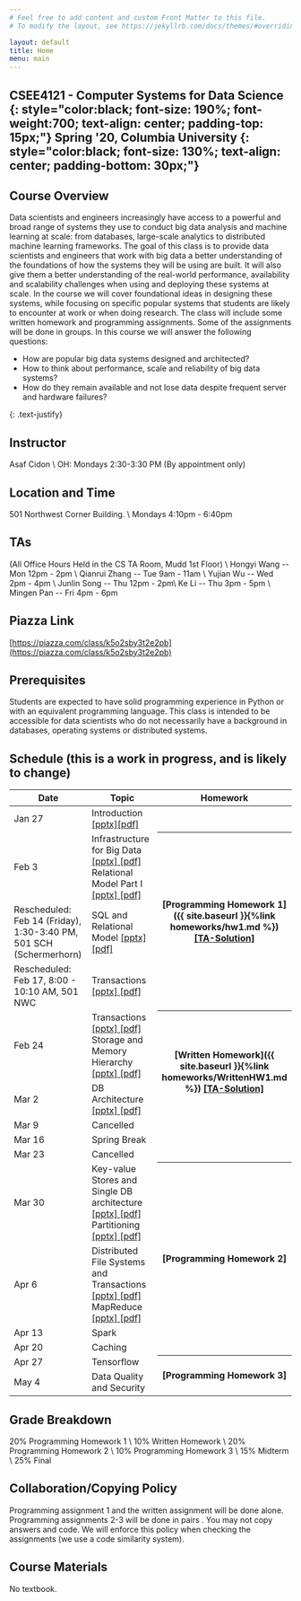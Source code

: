 ```yaml
---
# Feel free to add content and custom Front Matter to this file.
# To modify the layout, see https://jekyllrb.com/docs/themes/#overriding-theme-defaults

layout: default
title: Home
menu: main
---
```


CSEE4121 - Computer Systems for Data Science 
{: style="color:black; font-size: 190%; font-weight:700; text-align: center; padding-top: 15px;"}
Spring '20, Columbia University
{: style="color:black; font-size: 130%; text-align: center; padding-bottom: 30px;"}
----

## Course Overview
Data scientists and engineers increasingly have access to a powerful and broad range of systems they use to conduct big data analysis and machine learning at scale: from databases, large-scale analytics to distributed machine learning frameworks.
The goal of this class is to provide data scientists and engineers that work with big data a better understanding of the foundations of how the systems they will be using are built. It will also give them a better understanding of the real-world performance, availability and scalability challenges when using and deploying these systems at scale. In the course we will cover foundational ideas in designing these systems, while focusing on specific popular systems that students are likely to encounter at work or when doing research. The class will include some written homework and programming assignments. Some of the assignments will be done in groups.
In this course we will answer the following questions:
<ul>
  <li>How are popular big data systems designed and architected? </li>
  <li>How to think about performance, scale and reliability of big data systems? </li>
  <li>How do they remain available and not lose data despite frequent server and hardware failures? </li>
</ul>
{: .text-justify}

## Instructor
Asaf Cidon \\
OH: Mondays 2:30-3:30 PM (By appointment only)

## Location and Time
501 Northwest Corner Building. \\
Mondays 4:10pm - 6:40pm

## TAs
(All Office Hours Held in the CS TA Room, Mudd 1st Floor) \\
Hongyi Wang -- Mon 12pm - 2pm \\
Qianrui Zhang -- Tue 9am - 11am \\
Yujian Wu -- Wed 2pm - 4pm \\
Junlin Song -- Thu 12pm - 2pm\\
Ke Li -- Thu 3pm - 5pm \\
Mingen Pan -- Fri 4pm - 6pm 

## Piazza Link
[https://piazza.com/class/k5o2sby3t2e2pb](https://piazza.com/class/k5o2sby3t2e2pb)

## Prerequisites
Students are expected to have solid programming experience in Python or with an equivalent programming language. This class is intended to be accessible for data scientists who do not necessarily have a background in databases, operating systems or distributed systems.

## Schedule (this is a work in progress, and is likely to change)


<table>
<colgroup>
<col width="33%" />
<col width="45%" />
<col width="22%" />
</colgroup>
<thead>
<tr class="header">
<th>Date</th>
<th>Topic</th>
<th>Homework</th>
</tr>
</thead>
<tbody>
<tr>
<td markdown="span">Jan 27</td>
<td markdown="span">Introduction <a href="https://github.com/CS-W4121/cs-w4121.github.io/blob/master/slides/Topic%201%20-%20intro%20and%20rules%20of%20thumb%20part%20I.pptx">[pptx]<a href="https://github.com/CS-W4121/cs-w4121.github.io/blob/master/slides/Topic%201%20-%20intro%20and%20rules%20of%20thumb%20part%20I.pdf">[pdf]</a></td>

</tr>
<tr>
<td markdown="span">Feb 3</td>
<td markdown="span">Infrastructure for Big Data <a href="https://github.com/CS-W4121/cs-w4121.github.io/blob/master/slides/Topic%201%20-%20intro%20and%20rules%20of%20thumb%20part%20II.pptx"> [pptx]<a href="https://github.com/CS-W4121/cs-w4121.github.io/blob/master/slides/Topic%201%20-%20intro%20and%20rules%20of%20thumb%20part%20II.pdf"> [pdf]</a> Relational Model Part I <a href="https://github.com/CS-W4121/cs-w4121.github.io/blob/master/slides/Topic%202%20-%20relational%20model%20part%20I.pptx"> [pptx]<a href="https://github.com/CS-W4121/cs-w4121.github.io/blob/master/slides/Topic%202%20-%20relational%20model%20part%20I.pdf"> [pdf] </a></td>
<th rowspan="3" markdown="1">[Programming Homework 1]({{ site.baseurl }}{%link homeworks/hw1.md %}) <a href="https://raw.githubusercontent.com/CS-W4121/cs-w4121.github.io/master/homeworks/project1_submission%20-%20solution.py"> [TA-Solution]</th></th>
<!---
<th rowspan="3" markdown="1">[Programming Homework 1]</th>
-->
</tr>
<tr>
<td markdown="span">Rescheduled: Feb 14 (Friday), 1:30-3:40 PM, 501 SCH (Schermerhorn)</td>
<td markdown="span">SQL and Relational Model <a href="https://github.com/CS-W4121/cs-w4121.github.io/blob/master/slides/Topic%202%20-%20relational%20model%20part%20II.pptx"> [pptx] <a href="https://github.com/CS-W4121/cs-w4121.github.io/blob/master/slides/Topic%202%20-%20relational%20model%20part%20II.pdf"> [pdf] </a>  </td>
</tr>
<tr>
<td markdown="span">Rescheduled: Feb 17, 8:00 - 10:10 AM, 501 NWC</td>
<td markdown="span">Transactions
  <a href="https://github.com/CS-W4121/cs-w4121.github.io/raw/master/slides/Topic%203%20-%20transactions%20and%20ACID.pptx"> [pptx] </a><a href="https://github.com/CS-W4121/cs-w4121.github.io/raw/master/slides/Topic%203%20-%20transactions%20and%20ACID.pdf"> [pdf] </a>  </td> 
</tr>
<tr>
<td markdown="span">Feb 24</td>
<td markdown="span">Transactions <a href="https://github.com/CS-W4121/cs-w4121.github.io/raw/master/slides/Topic%203%20-%20transactions%20and%20ACID.pptx"> [pptx] </a><a href="https://github.com/CS-W4121/cs-w4121.github.io/raw/master/slides/Topic%203%20-%20transactions%20and%20ACID.pdf"> [pdf] </a> 
Storage and Memory Hierarchy <a href="https://github.com/CS-W4121/cs-w4121.github.io/blob/master/slides/Topic%204%20-%20single%20DB%20architecture.pptx"> [pptx] </a><a href="https://github.com/CS-W4121/cs-w4121.github.io/blob/master/slides/Topic%204%20-%20single%20DB%20architecture.pdf"> [pdf]</td>
<th rowspan="3" markdown="1">[Written Homework]({{ site.baseurl }}{%link homeworks/WrittenHW1.md %}) 
  <a href="https://github.com/CS-W4121/cs-w4121.github.io/blob/master/WrittenSols.md"> [TA-Solution]
    </th>
</tr>
<tr>
<td markdown="span">Mar 2</td>
<td markdown="span">DB Architecture <a href="https://github.com/CS-W4121/cs-w4121.github.io/blob/master/slides/Topic%204%20-%20single%20DB%20architecture.pptx"> [pptx] </a><a href="https://github.com/CS-W4121/cs-w4121.github.io/blob/master/slides/Topic%204%20-%20single%20DB%20architecture.pdf"> [pdf] </td>
</tr>
<tr>
<td markdown="span">Mar 9</td>
<td markdown="span">Cancelled</td>
</tr>
<tr>
<td markdown="span">Mar 16</td>
<td markdown="span">Spring Break</td>
</tr>
<tr>
<td markdown="span">Mar 23</td>
<td markdown="span">Cancelled</td>
</tr>
<tr>
<td markdown="span">Mar 30</td>
<td markdown="span"> Key-value Stores and Single DB architecture <a href="https://github.com/CS-W4121/cs-w4121.github.io/blob/master/slides/Topic%204%20-%20single%20DB%20architecture.pptx"> [pptx] </a><a href="https://github.com/CS-W4121/cs-w4121.github.io/blob/master/slides/Topic%204%20-%20single%20DB%20architecture.pdf"> [pdf] </a> Partitioning <a href="https://github.com/CS-W4121/cs-w4121.github.io/blob/master/slides/Topic%205%20-%20Distributed%20File%20Systems%20and%20Databases.pptx"> [pptx] </a><a href="https://github.com/CS-W4121/cs-w4121.github.io/blob/master/slides/Topic%205%20-%20Distributed%20File%20Systems%20and%20Databases.pdf"> [pdf]</a> </td>
 <th rowspan="4" markdown="1">[Programming Homework 2]</th>
</tr>
<tr>
<td markdown="span">Apr 6</td>
<td markdown="span"> Distributed File Systems and Transactions <a href="https://github.com/CS-W4121/cs-w4121.github.io/blob/master/slides/Topic%205%20-%20Distributed%20File%20Systems%20and%20Databases.pptx"> [pptx] </a><a href="https://github.com/CS-W4121/cs-w4121.github.io/blob/master/slides/Topic%205%20-%20Distributed%20File%20Systems%20and%20Databases.pdf"> [pdf]</a> MapReduce <a href="https://github.com/CS-W4121/cs-w4121.github.io/blob/master/slides/Topic%206%20-%20MapReduce%20and%20Spark.pptx"> [pptx] </a><a href="https://github.com/CS-W4121/cs-w4121.github.io/blob/master/slides/Topic%206%20-%20MapReduce%20and%20Spark.pdf"> [pdf]</a> </td>
</tr>
<tr>
<td markdown="span">Apr 13</td>
<td markdown="span">Spark </td>
</tr>
<tr>
<td markdown="span">Apr 20</td>
<td markdown="span">Caching </td>
<!---
<th rowspan="3" markdown="1">[Programming Homework 3]({{ site.baseurl }}{%link homeworks/hw3.md %})</th>
-->
</tr>
<tr>
<td markdown="span">Apr 27</td>
<td markdown="span">Tensorflow </td>
<th rowspan="2" markdown="1">[Programming Homework 3]</th>
</tr>
<tr>
<td markdown="span">May 4</td>
<td markdown="span">Data Quality and Security</td>
</tr>
</tbody>
</table>

## Grade Breakdown
20% Programming Homework 1 \\
10% Written Homework \\
20% Programming Homework 2 \\
10% Programming Homework 3 \\
15% Midterm \\
25% Final

## Collaboration/Copying Policy
Programming assignment 1 and the written assignment will be done alone. Programming assignments 2-3 will be done in pairs . You may not copy answers and code. We will enforce this policy when checking the assignments (we use a code similarity system).

## Course Materials
No textbook.
